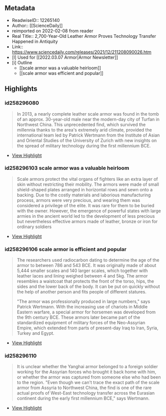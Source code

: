 ## Metadata
- ReadwiseID:: 12265140
- Author:: [[ScienceDaily]]
- reimported on 2022-02-08 from reader
- Real Title:: 2,700-Year-Old Leather Armor Proves Technology Transfer Happened in Antiquity
- Link:: https://www.sciencedaily.com/releases/2021/12/211208090026.htm
- [l] Used for  [[2022.03.07 Armor|Armor Newsletter]]
- [i] Outline 
     - [[scale armor was a valuable heirloom]]
     - [[scale armor was efficient and popular]]

## Highlights

### id258296080

> In 2013, a nearly complete leather scale armor was found in the tomb of an approx. 30-year-old male near the modern-day city of Turfan in Northwest China. This unprecedented find, which survived the millennia thanks to the area's extremely arid climate, provided the international team led by Patrick Wertmann from the Institute of Asian and Oriental Studies of the University of Zurich with new insights on the spread of military technology during the first millennium BCE.

 * [View Highlight](https://read.readwise.io/read/01fprhrxdck4fwv0zq2wany3x7)

### id258296103 scale armor was a valuable heirloom

> Scale armors protect the vital organs of fighters like an extra layer of skin without restricting their mobility. The armors were made of small shield-shaped plates arranged in horizontal rows and sewn onto a backing. Due to the costly materials and laborious manufacturing process, armors were very precious, and wearing them was considered a privilege of the elite. It was rare for them to be buried with the owner. However, the emergence of powerful states with large armies in the ancient world led to the development of less precious but nevertheless effective armors made of leather, bronze or iron for ordinary soldiers

 * [View Highlight](https://read.readwise.io/read/01fprhspgnbr5ctphbmht06f8j)

### id258296106 scale armor is efficient and popular

> The researchers used radiocarbon dating to determine the age of the armor to between 786 and 543 BCE. It was originally made of about 5,444 smaller scales and 140 larger scales, which together with leather laces and lining weighed between 4 and 5kg. The armor resembles a waistcoat that protects the front of the torso, hips, the sides and the lower back of the body. It can be put on quickly without the help of another person and fits people of different statures.
> 
> "The armor was professionally produced in large numbers," says Patrick Wertmann. With the increasing use of chariots in Middle Eastern warfare, a special armor for horsemen was developed from the 9th century BCE. These armors later became part of the standardized equipment of military forces of the Neo-Assyrian Empire, which extended from parts of present-day Iraq to Iran, Syria, Turkey and Egypt.

 * [View Highlight](https://read.readwise.io/read/01fprht2x1hg8tz5w1dhg165eg)

### id258296110

> It is unclear whether the Yanghai armor belonged to a foreign soldier working for the Assyrian forces who brought it back home with him, or whether the armor was captured from someone else who had been to the region. "Even though we can't trace the exact path of the scale armor from Assyria to Northwest China, the find is one of the rare actual proofs of West-East technology transfer across the Eurasian continent during the early first millennium BCE," says Wertmann.

 * [View Highlight](https://read.readwise.io/read/01fprhtnxhypdt6jeq2nefagh4)
